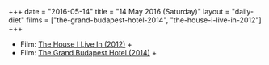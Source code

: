 +++
date = "2016-05-14"
title = "14 May 2016 (Saturday)"
layout = "daily-diet"
films = ["the-grand-budapest-hotel-2014", "the-house-i-live-in-2012"]
+++

<ul>
<li class="entry films">Film: <a href="/films/the-house-i-live-in-2012">The House I Live In (2012)</a> +</li>
<li class="entry films">Film: <a href="/films/the-grand-budapest-hotel-2014">The Grand Budapest Hotel (2014)</a> +</li>
</ul>